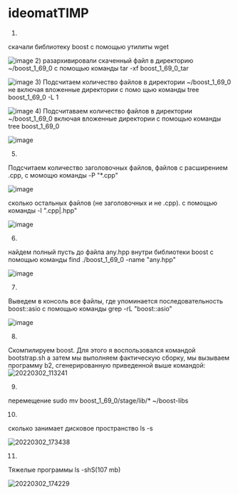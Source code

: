 # ideomatTIMP
1)
  скачали библиотеку boost с помощью утилиты wget 
  
![image](https://user-images.githubusercontent.com/90716549/156234690-6750c422-298a-44e3-bc63-e1c38781d88a.png)
2)
  разархивировали скаченный файл в директорию ~/boost_1_69_0 с помощью команды tar -xf boost_1_69_0_tar
  
![image](https://user-images.githubusercontent.com/90716549/156236227-aecbca22-32e0-4c72-b3b3-2d2e561eb881.png)
 3)
 Подсчитаем количество файлов в директории ~/boost_1_69_0 не включая вложенные директории с помо
 щью команды tree boost_1_69_0 -L 1
 
 
![image](https://user-images.githubusercontent.com/90716549/156236782-2bc8152a-423c-4540-a244-acf9f29c9001.png)
4)
Подсчитаваем количество файлов в директории ~/boost_1_69_0 включая вложенные директории с помощью команды tree boost_1_69_0 

![image](https://user-images.githubusercontent.com/90716549/156315114-fe5dcf2a-2745-4e83-af21-27044cab2768.png)

5)
Подсчитаем количество заголовочных файлов, файлов с расширением .cpp,  с момощю команды -P "*.cpp"

![image](https://user-images.githubusercontent.com/90716549/156318296-8f3d043e-c6b7-4975-8a12-c01f7ea8e02a.png)


сколько остальных файлов (не заголовочных и не .cpp). с помощью команды -I ".cpp|.hpp"

![image](https://user-images.githubusercontent.com/90716549/156318006-bc21f937-cabd-4896-b19c-50625af315dc.png)

6)
найдем полный пусть до файла any.hpp внутри библиотеки boost с помощью команды find ./boost_1_69_0 -name "any.hpp"

![image](https://user-images.githubusercontent.com/90716549/156318866-3eeed329-f29d-4aa3-8af9-a9fa525b32a1.png)


7)
Выведем в консоль все файлы, где упоминается последовательность boost::asio с помощью команды  grep -rL "boost::asio"

![image](https://user-images.githubusercontent.com/90716549/156319633-67d63208-53a7-466c-80a6-c0bc2d155005.png)


8)
Скомпилируем boost. Для этого я воспользовался командой bootstrap.sh а затем мы выполняем фактическую сборку, мы вызываем программу b2, сгенерированную приведенной выше командой: 
![20220302_113241](https://user-images.githubusercontent.com/90716549/156379502-d76979d6-21c2-4a48-9fa7-4b98bae3dbde.jpg)
 
 9)
 перемещение
 sudo mv boost_1_69_0/stage/lib/* ~/boost-libs
 
 
 10)
 сколько занимает дисковое пространство ls -s
 
![20220302_173438](https://user-images.githubusercontent.com/90716549/156383251-c250db1f-115a-477b-9af5-2103a2e9b505.jpg)


11)
Тяжелые программы ls -shS(107 mb)

![20220302_174229](https://user-images.githubusercontent.com/90716549/156383854-20b539ad-df5f-4180-9985-eaf72b26f416.jpg)




